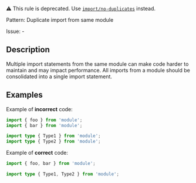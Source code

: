 ⚠️ This rule is deprecated. Use [`import/no-duplicates`](https://github.com/import-js/eslint-plugin-import/blob/HEAD/docs/rules/no-duplicates.md) instead.

Pattern: Duplicate import from same module

Issue: -

## Description

Multiple import statements from the same module can make code harder to maintain and may impact performance. All imports from a module should be consolidated into a single import statement.

## Examples

Example of **incorrect** code:
```ts
import { foo } from 'module';
import { bar } from 'module';

import type { Type1 } from 'module';
import type { Type2 } from 'module';
```

Example of **correct** code:
```ts
import { foo, bar } from 'module';

import type { Type1, Type2 } from 'module';
```